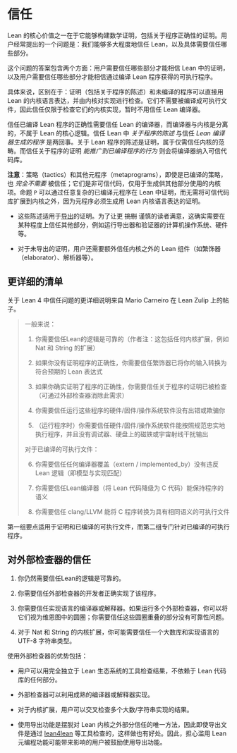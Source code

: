 # 信任

Lean 的核心价值之一在于它能够构建数学证明，包括关于程序正确性的证明。用户经常提出的一个问题是：我们能够多大程度地信任 Lean，以及具体需要信任哪些部分。

这个问题的答案包含两个方面：用户需要信任哪些部分才能相信 Lean 中的证明，以及用户需要信任哪些部分才能相信通过编译 Lean 程序获得的可执行程序。

具体来说，区别在于：证明（包括关于程序的陈述）和未编译的程序可以直接用 Lean 的内核语言表达，并由内核对实现进行检查。它们不需要被编译成可执行文件，因此信任仅限于检查它们的内核实现，暂时不用信任 Lean 编译器。

信任已编译 Lean 程序的正确性需要信任 Lean 的编译器，而编译器与内核是分离的，不属于 Lean 的核心逻辑。信任 Lean 中 _关于程序的陈述_ 与信任 _Lean 编译器生成的程序_ 是两回事。关于 Lean 程序的陈述是证明，属于仅需信任内核的范畴。而信任关于程序的证明 _能推广到已编译程序的行为_ 则会将编译器纳入可信代码库。

**注意**：策略（tactics）和其他元程序（metaprograms），即使是已编译的策略，也 _完全不需要_ 被信任；它们是非可信代码，仅用于生成供其他部分使用的内核项。命题 `P` 可以通过任意复杂的已编译元程序在 Lean 中证明，而无需将可信代码库扩展到内核之外，因为元程序必须生成用 Lean 内核语言表达的证明。

+ 这些陈述适用于[导出](../export_format.md)的证明。为了让更 ~~挑剔~~ 谨慎的读者满意，这确实需要在某种程度上信任其他部分，例如运行导出器和验证器的计算机操作系统、硬件等。

+ 对于未导出的证明，用户还需要额外信任内核之外的 Lean 组件（如繁饰器（elaborator）、解析器等）。

## 更详细的清单

关于 Lean 4 中信任问题的更详细说明来自 Mario Carneiro 在 Lean Zulip 上的帖子。

> 一般来说：
> 
> 1. 你需要信任Lean的逻辑是可靠的（作者注：这包括任何内核扩展，例如 Nat 和 String 的扩展）
> 
> 2. 如果你没有证明程序的正确性，你需要信任繁饰器已将你的输入转换为符合预期的 Lean 表达式
> 
> 3. 如果你确实证明了程序的正确性，你需要信任关于程序的证明已被检查（可通过外部检查器消除此需求）
> 
> 4. 你需要信任运行这些程序的硬件/固件/操作系统软件没有出错或欺骗你
> 
> 5. （运行程序时）你需要信任硬件/固件/操作系统软件能按照规范忠实地执行程序，并且没有调试器、硬盘上的磁铁或宇宙射线干扰输出
>
> 对于已编译的可执行文件：
>
> 6. 你需要信任任何编译器覆盖（extern / implemented_by）没有违反 Lean 逻辑（即模型与实现匹配）
>
> 7. 你需要信任Lean编译器（将 Lean 代码降级为 C 代码）能保持程序的语义
>
> 8. 你需要信任 clang/LLVM 能将 C 程序转换为具有相同语义的可执行文件

第一组要点适用于证明和已编译的可执行文件，而第二组专门针对已编译的可执行程序。

## 对外部检查器的信任

1. 你仍然需要信任Lean的逻辑是可靠的。

2. 你需要信任外部检查器的开发者正确实现了该程序。

3. 你需要信任实现语言的编译器或解释器。如果运行多个外部检查器，你可以将它们视为维恩图中的圆圈；你需要信任这些圆圈重叠的部分没有可靠性问题。

4. 对于 Nat 和 String 的内核扩展，你可能需要信任一个大数库和实现语言的 UTF-8 字符串类型。

使用外部检查器的优势包括：

+ 用户可以用完全独立于 Lean 生态系统的工具检查结果，不依赖于 Lean 代码库的任何部分。

+ 外部检查器可以利用成熟的编译器或解释器实现。

+ 对于内核扩展，用户可以交叉检查多个大数/字符串实现的结果。

+ 使用导出功能是摆脱对 Lean 内核之外部分信任的唯一方法，因此即使导出文件是通过 [lean4lean](https://github.com/digama0/lean4lean/tree/master) 等工具检查的，这样做也有好处。因此，担心滥用 Lean 元编程功能可能带来影响的用户被鼓励使用导出功能。